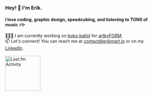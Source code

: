 ### Hey! 👋 I'm Erik.
#### I love coding, graphic design, speedcubing, and listening to TONS of music 🎶✨
👨🏼‍💻 I am currently working on [bobo ballot](https://github.com/artbyFORM/bobo-ballot) for [artbyFORM](https://github.com/artbyFORM). <br>
📫 Let's connect! You can reach me at contact@erikmart.in or on my [LinkedIn](https://www.linkedin.com/in/erikmartin29/). <br><br>
<a href="https://last.fm/user/emtacolor"><img height="115" src="https://toru.kio.dev/api/v1/emtacolor?theme=dark&border_width=0&border_radius=25&cover_radius=25" alt="Last.fm Activity"/></a>
